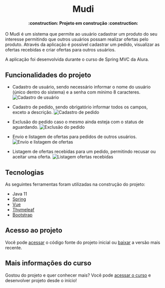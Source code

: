 <h1 align="center"> Mudi </h1>
<h4 align="center"> 
    :construction:  Projeto em construção  :construction:
</h4>

O Mudi é um sistema que permite ao usuário cadastrar um produto do seu interesse permitindo que outros usuários possam realizar ofertas pelo produto. 
Através da aplicação é possível cadastrar um pedido, visualizar as ofertas recebidas e criar ofertas para outros usuários.

A aplicação foi desenvolvida durante o curso de Spring MVC da Alura.

## Funcionalidades do projeto

- Cadastro de usuário, sendo necessário informar o nome do usuário (único dentro do sistema) e a senha com mínimo 8 caracteres.
![Cadastro de usuário](https://user-images.githubusercontent.com/52134136/142472033-07cb2fbf-dbe9-4ef9-855d-257a008a2a2b.gif)

- Cadastro de pedido, sendo obrigatório informar todos os campos, exceto a descrição.
![Cadastro de pedido](https://user-images.githubusercontent.com/52134136/142473149-4e4d0e44-7b58-4564-bf41-d8a608f39a10.gif)

- Exclusão do pedido caso o mesmo ainda esteja com o status de aguardando.
![Exclusão do pedido](https://user-images.githubusercontent.com/52134136/142473963-875dd41e-e186-4e98-8458-5c186d97e2b6.gif)

- Envio e listagem de ofertas para pedidos de outros usuários.
![Envio e listagem de ofertas](https://user-images.githubusercontent.com/52134136/142475542-0a0091da-ce58-467f-ac15-cd4a77aa5036.gif)

- Listagem de ofertas recebidas para um pedido, permitindo recusar ou aceitar uma oferta.
![Listagem ofertas recebidas](https://user-images.githubusercontent.com/52134136/142476044-432f8433-f12d-4a11-9722-00c927ed0686.gif)

## Tecnologias

As seguintes ferramentas foram utilizadas na construção do projeto:

- Java 11
- [Spring](https://spring.io/)
- [Vue](https://vuejs.org/)
- [Thymeleaf](https://www.thymeleaf.org/)
- [Bootstrap](https://getbootstrap.com/)

## Acesso ao projeto
Você pode [acessar](https://github.com/DuduSumeck/spring-mvc-mudi/tree/master/src) o código fonte do projeto inicial ou [baixar](https://github.com/DuduSumeck/spring-mvc-mudi/archive/refs/tags/v2.0.zip) a versão mais recente.

## Mais informações do curso

Gostou do projeto e quer conhecer mais? Você pode [acessar o curso](https://cursos.alura.com.br/course/spring-mvc-thymeleaf-bootstrap) e desenvolver projeto desde o início!

